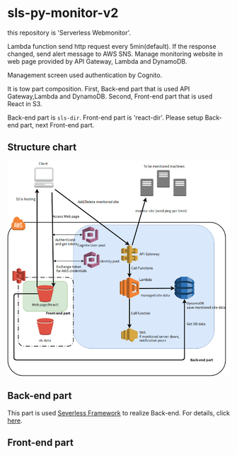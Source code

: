 # sls-py-monitor-v2
this repository is 'Serverless Webmonitor'.

Lambda function send http request every 5min(default). If the response changed, send alert message to AWS SNS. Manage monitoring website in web page provided by API Gateway, Lambda and DynamoDB.

Management screen used authentication by Cognito.

It is tow part composition. First, Back-end part that is used API Gateway,Lambda and DynamoDB. Second, Front-end part that is used React in S3.

Back-end part is `sls-dir`. Front-end part is 'react-dir'. Please setup Back-end part, next Front-end part. 


## Structure chart
![構成図](https://github.com/nkchan/sls-py-monitor-v2/blob/master/image/structure-chart.jpg)

## Back-end part
This part is used [Severless Framework](https://serverless.com/) to realize Back-end. For details, click [here](/sls-dir/README.md).
## Front-end part

